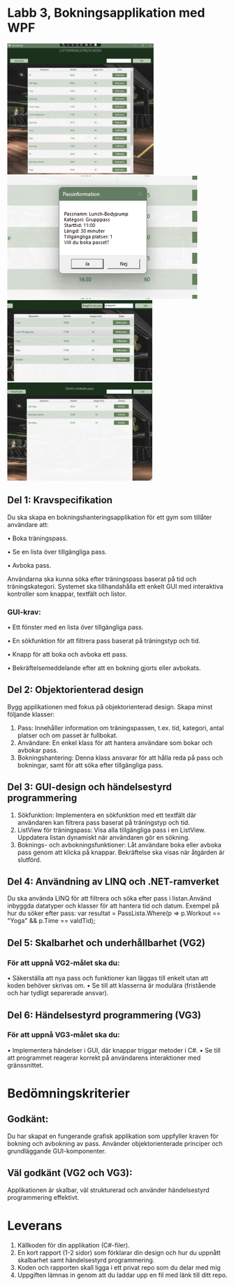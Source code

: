 # Labb 3, Bokningsapplikation med WPF


![Bild på startsidan](https://github.com/TantBella/Labb3Csharp/blob/main/gym_start.png)
![Bild på mer info om ett specifikt pass](https://github.com/TantBella/Labb3Csharp/blob/main/more_info.png)
![Bild på sökresultat](https://github.com/TantBella/Labb3Csharp/blob/main/search_result.png)
![Bild på "mina sidor" med bokade pass](https://github.com/TantBella/Labb3Csharp/blob/main/my_pages.png)



## Del 1: Kravspecifikation
Du ska skapa en bokningshanteringsapplikation för ett gym som tillåter användare
att:

• Boka träningspass.

• Se en lista över tillgängliga pass.

• Avboka pass.

Användarna ska kunna söka efter träningspass baserat på tid och träningskategori.
Systemet ska tillhandahålla ett enkelt GUI med interaktiva kontroller som knappar,
textfält och listor.

### GUI-krav:
• Ett fönster med en lista över tillgängliga pass.


• En sökfunktion för att filtrera pass baserat på träningstyp och tid.

• Knapp för att boka och avboka ett pass.

• Bekräftelsemeddelande efter att en bokning gjorts eller avbokats.

## Del 2: Objektorienterad design
Bygg applikationen med fokus på objektorienterad design. Skapa minst följande
klasser:

1. Pass: Innehåller information om träningspassen, t.ex. tid, kategori, antal platser
och om passet är fullbokat.
2. Användare: En enkel klass för att hantera användare som bokar och avbokar
pass.
3. Bokningshantering: Denna klass ansvarar för att hålla reda på pass och
bokningar, samt för att söka efter tillgängliga pass.

## Del 3: GUI-design och händelsestyrd programmering
1. Sökfunktion: Implementera en sökfunktion med ett textfält där användaren kan
filtrera pass baserat på träningstyp och tid.
2. ListView för träningspass: Visa alla tillgängliga pass i en ListView. Uppdatera
listan dynamiskt när användaren gör en sökning.
3. Boknings- och avbokningsfunktioner: Låt användare boka eller avboka pass
genom att klicka på knappar. Bekräftelse ska visas när åtgärden är slutförd.

## Del 4: Användning av LINQ och .NET-ramverket
Du ska använda LINQ för att filtrera och söka efter pass i listan.Använd inbyggda
datatyper och klasser för att hantera tid och datum.
Exempel på hur du söker efter pass:
var resultat = PassLista.Where(p => p.Workout == "Yoga" && p.Time == valdTid);

## Del 5: Skalbarhet och underhållbarhet (VG2)

### För att uppnå VG2-målet ska du:
• Säkerställa att nya pass och funktioner kan läggas till enkelt utan att koden
behöver skrivas om.
• Se till att klasserna är modulära (fristående och har tydligt separerade ansvar).

## Del 6: Händelsestyrd programmering (VG3)

### För att uppnå VG3-målet ska du:
• Implementera händelser i GUI, där knappar triggar metoder i C#.
• Se till att programmet reagerar korrekt på användarens interaktioner med
gränssnittet.

# Bedömningskriterier

## Godkänt: 
Du har skapat en fungerande grafisk applikation som uppfyller kraven
för bokning och avbokning av pass. Använder objektorienterade principer och
grundläggande GUI-komponenter.

## Väl godkänt (VG2 och VG3): 
Applikationen är skalbar, väl strukturerad och
använder händelsestyrd programmering effektivt.

# Leverans

1. Källkoden för din applikation (C#-filer).
2. En kort rapport (1-2 sidor) som förklarar din design och hur du uppnått
skalbarhet samt händelsestyrd programmering.
3. Koden och rapporten skall ligga i ett privat repo som du delar med mig
4. Uppgiften lämnas in genom att du laddar upp en fil med länk till ditt repo.
